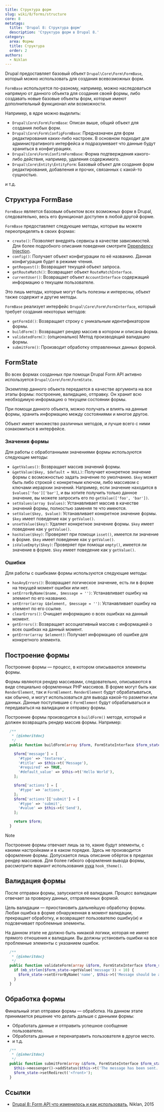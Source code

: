 ```yaml
---
title: Структура форм
slug: wiki/8/forms/structure
core: 8
metatags:
  title: 'Drupal 8: Структура форм'
  description: 'Структура форм в Drupal 8.'
category:
  area: Формы
  title: Структура
  order: 2
authors:
  - Niklan
---
```


Drupal предоставляет базовый объект `Drupal\Core\Form\FormBase`, который можно использовать для создания всевозможных форм.

`FormBase` используется по-разному, например, можно наследоваться напрямую от данного объекта для создания своей формы, либо создавать новые базовые объекты форм, которые имеют дополнительный функционал или возможности.

Например, в ядре можно выделить:

- `Drupal\Core\Form\FormBase`: Описан выше, общий объект для создания любых форм.
- `Drupal\Core\Form\ConfigFormBase`: Предназначен для форм редактирования каких-либо настроек. В основном подходит для административного интерфейса и подразумевает что данные будут храниться в конфигурациях.
- `Drupal\Core\Form\ConfirmFormBase`: Форма подтверждения какого-либо действия, например, удаления содержимого.
- `Drupal\Core\Entity\EntityForm`: Базовый объект для создания форм редактирования, добавления и прочих, связанных с какой-то сущностью.

и т.д.

## Структура FormBase

`FormBase` является базовым объектом всех возможных форм в Drupal, следовательно, весь его функционал доступен в любой другой форме.

`FormBase` предоставляет следующие методы, которые вы можете переопределять в своих формах:

- `create()`: Позволяет внедрять сервисы в качестве зависимостей. Для более подробного описания поведения смотрите [Dependency Injection](../../services/dependency-injection/index.md).
- `config()`: Получает объект конфигурации по её названию. Данная конфигурация будет в режиме чтения.
- `getRequest()`: Возвращает текущей объект запроса.
- `getRouteMatch()`: Возвращает объект `RouteMatchInterface`.
- `currentUser()`: Возвращает объект `AccountInterface` содержащий информацию о текущем пользователе.

Это лишь методы, которые могут быть полезны и интересны, объект также содержит и другие методы.

`FormBase` реализует интерфейс `Drupal\Core\Form\FormInterface`, который требует создания некоторых методов:

- `getFormId()`: Возвращает строку с уникальным идентификатором формы.
- `buildForm()`: Возвращает рендер массив в котором и описана форма.
- `validatedForm()`: (опционально) Метод производящий валидацию формы.
- `submitForm()`: Производит обработку отправленных данных формой.

## FormState

Во всех формах созданных при помощи Drupal Form API активно используется `Drupal\Core\Form\FormState`.

Экземпляр данного объекта передается в качестве аргумента на все этапы формы: построение, валидацию, отправку. Он хранит всю необходимую информацию о текущем состоянии формы.

При помощи данного объекта, можно получать и влиять на данные формы, хранить информацию между состояниями и многое другое.

Объект имеет множество различных методов, и лучше всего с ними ознакомиться в интерфейсе.

### Значения формы

Для работы с обработанными значениями формы используются следующие методы:

- `&getValues()`: Возвращает массив значений формы.
- `&getValue($key, $default = NULL)`: Получает конкретное значение формы с возможностью задать значение по умолчанию. `$key` может быть либо строкой с конкретным ключом, либо массивом с ключами иерархии значений. Например, если значение находится в `$values['foo']['bar']`, и вы хотите получить только данное значение, вы можете запросить его по `getValue(['foo', 'bar'])`.
- `setValues(array $values)`: Устанавливает массив в качестве значений формы, полностью заменяя те что имеются.
- `setValue($key, $value)`: Устанавливает конкретное значение формы. `$key` имеет поведение как у `getValue()`.
- `unsetValue($key)`: Удаляет конкретное значение формы. `$key` имеет поведение как у `getValue()`.
- `hasValue($key)`: Проверяет при помощи `isset()`, имеется ли значение в форме. `$key` имеет поведение как у `getValue()`.
- `isValueEmpty($key)`: Проверяет при помощи `empty()`, имеется ли значение в форме. `$key` имеет поведение как у `getValue()`.

### Ошибки

Для работы с ошибками формы используются следующие методы:

- `hasAnyErrors()`: Возвращает логическое значение, есть ли в форме на текущей момент ошибки или нет.
- `setErrorByName($name, $message = '')`: Устанавливает ошибку на элемент по его названию.
- `setError(array &$element, $message = '')`: Устанавливает ошибку на элемент по его ссылке.
- `clearErrors()`: Очищает информацию о всех ошибках на данный момент.
- `getErrors()`: Возвращает ассоциативный массив с информацией о всех ошибках на данный момент.
- `getError(array $element)`: Получает информацию об ошибке для конкретного элемента.

## Построение формы

Построение формы — процесс, в котором описываются элементы формы.

Формы являются рендер массивами, следовательно, описываются в виде специально оформленных PHP массивов. В форме могут быть как `RenderElement`, так и `FormElement`. `RenderElement` будут обрабатываться, как обычно, и могут использоваться для вывода какой-то разметки или данных. Данные поступившие с `FormElement` будут обрабатываться и передаваться на валидацию и отправку формы.

Построение формы производится в `buildForm()` методе, который и должен возвращать рендер массив формы. Например:

```php
  /**
   * {@inheritdoc}
   */
  public function buildForm(array $form, FormStateInterface $form_state) {

    $form['message'] = [
      '#type' => 'textarea',
      '#title' => $this->t('Message'),
      '#required' => TRUE,
      '#default_value' => $this->t('Hello World'),
    ];

    $form['actions'] = [
      '#type' => 'actions',
    ];
    $form['actions']['submit'] = [
      '#type' => 'submit',
      '#value' => $this->t('Send'),
    ];

    return $form;
  }
```

> [!NOTE]
> Построение формы отвечает лишь за то, какие будут элементы, с какими настройками и в каком порядке. Здесь не производится оформление формы. Допускается лишь описание обёрток в пределах рендер массивов. Для более гибкого оформления вывода формы, рассмотрите вариант использования [хука](../../hooks/index.md) `hook_theme()`.

## Валидация формы

После отправки формы, запускается её валидация. Процесс валидации отвечает за проверку данных, отправленных формой. 

Цель валидации — приостановить дальнейшую обработку формы. Любая ошибка в форме обнаруженная в момент валидации, прекращает обработку, и возвращает пользователю ошибку(и) и подсвечивает проблемные элементы.

На данном этапе не должно быть никакой логики, которая не имеет прямого отношения к валидации. Вы должны установить ошибки на все проблемные элементы с указанием ошибок.

```php
  /**
   * {@inheritdoc}
   */
  public function validateForm(array &$form, FormStateInterface $form_state) {
    if (mb_strlen($form_state->getValue('message')) < 10) {
      $form_state->setErrorByName('name', $this->t('Message should be at least 10 characters.'));
    }
  }
```

## Обработка формы

Финальный этап отправки формы — обработка. На данном этапе принимается решение что делать дальше с данными формы:

- Обработать данные и отправить успешное сообщение пользователю.
- Обработать данные и перенаправить пользователя в другое место.
- и т.д.

```php
  /**
   * {@inheritdoc}
   */
  public function submitForm(array &$form, FormStateInterface $form_state) {
    $this->messenger()->addStatus($this->t('The message has been sent.'));
    $form_state->setRedirect('<front>');
  }
```

## Ссылки

- [Drupal 8: Form API что изменилось и как использовать](https://niklan.net/blog/73), Niklan, 2015
